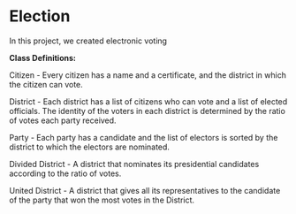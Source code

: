 # Election

In this project, we created electronic voting

**Class Definitions:**

Citizen - Every citizen has a name and a certificate, and the district in which the citizen can vote.

District - Each district has a list of citizens who can vote and a list of elected officials. The identity of the voters in each district is determined by the ratio of votes each party received.

Party - Each party has a candidate and the list of electors is sorted by the district to which the electors are nominated.

Divided District - A district that nominates its presidential candidates according to the ratio of votes.

United District - A district that gives all its representatives to the candidate of the party that won the most votes in the District.
